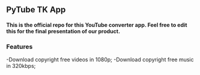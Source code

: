 ## PyTube TK App
#### This is the official repo for this YouTube converter app. Feel free to edit this for the final presentation of our product. 

### Features
-Download copyright free videos in 1080p;
-Download copyright free music in 320kbps;
